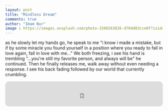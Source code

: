 ```yaml
---
layout: post
title: "Mindless Dream"
comments: true
author: "Imam Nur"
image : https://images.unsplash.com/photo-1560263816-d704d83cce0f?ixid=MnwxMjA3fDB8MHxzZWFyY2h8NHx8YnV0dGVyZmx5fGVufDB8fDB8fA%3D%3D&ixlib=rb-1.2.1&auto=format&fit=crop&w=500&q=60
---
```


as he slowly let my hands go, he speak to me "i know i made a mistake, but if by some miracle you found yourself in a position where you ready to fall in love again, fall in love with me..." We both freezing, i see his hand is trembling "...you're still my favorite person, and always will be" he continued. Then he finally releases me, walk away without even needing a response. I see his back fading followed by our world that currently crumbling.

<iframe style="border-radius:12px" src="https://open.spotify.com/embed/track/34xTFwjPQ1dC6uJmleno7x?utm_source=generator&theme=0" width="100%" height="80" frameBorder="0" allowfullscreen="" allow="autoplay; clipboard-write; encrypted-media; fullscreen; picture-in-picture"></iframe>
